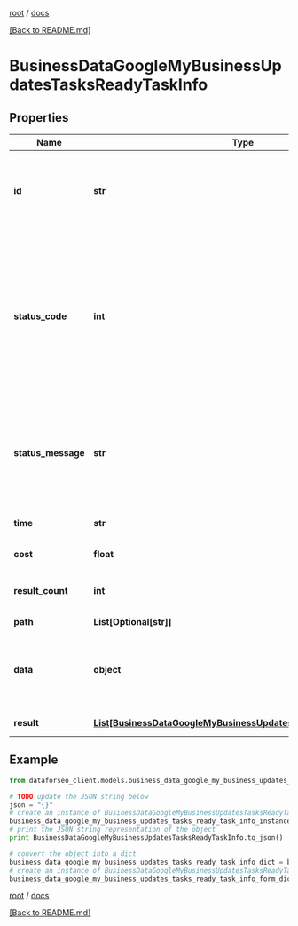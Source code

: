 [root](./../ "root") / [docs](./ "docs")

[[Back to README.md]](./../README.md "[Back to README.md]")

# BusinessDataGoogleMyBusinessUpdatesTasksReadyTaskInfo

## Properties

Name | Type | Description | Notes
------------ | ------------- | ------------- | -------------
**id** | **str** | task identifier unique task identifier in our system in the UUID format | [optional]
**status_code** | **int** | status code of the task generated by DataForSEO, can be within the following range: 10000-60000 you can find the full list of the response codes here | [optional]
**status_message** | **str** | informational message of the task you can find the full list of general informational messages here | [optional]
**time** | **str** | execution time, seconds | [optional]
**cost** | **float** | total tasks cost, USD | [optional]
**result_count** | **int** | number of elements in the result array | [optional]
**path** | **List[Optional[str]]** | URL path | [optional]
**data** | **object** | contains the same parameters that you specified in the POST request | [optional]
**result** | [**List[BusinessDataGoogleMyBusinessUpdatesTasksReadyResultInfo]**](BusinessDataGoogleMyBusinessUpdatesTasksReadyResultInfo.md) | array of results | [optional]

## Example

```python
from dataforseo_client.models.business_data_google_my_business_updates_tasks_ready_task_info import BusinessDataGoogleMyBusinessUpdatesTasksReadyTaskInfo

# TODO update the JSON string below
json = "{}"
# create an instance of BusinessDataGoogleMyBusinessUpdatesTasksReadyTaskInfo from a JSON string
business_data_google_my_business_updates_tasks_ready_task_info_instance = BusinessDataGoogleMyBusinessUpdatesTasksReadyTaskInfo.from_json(json)
# print the JSON string representation of the object
print BusinessDataGoogleMyBusinessUpdatesTasksReadyTaskInfo.to_json()

# convert the object into a dict
business_data_google_my_business_updates_tasks_ready_task_info_dict = business_data_google_my_business_updates_tasks_ready_task_info_instance.to_dict()
# create an instance of BusinessDataGoogleMyBusinessUpdatesTasksReadyTaskInfo from a dict
business_data_google_my_business_updates_tasks_ready_task_info_form_dict = business_data_google_my_business_updates_tasks_ready_task_info.from_dict(business_data_google_my_business_updates_tasks_ready_task_info_dict)
```

  

[root](./../ "root") / [docs](./ "docs")

[[Back to README.md]](./../README.md "[Back to README.md]")